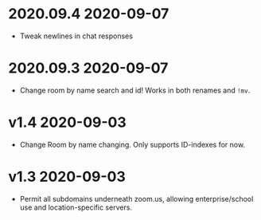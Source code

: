 # 2020.09.4 2020-09-07

* Tweak newlines in chat responses

# 2020.09.3 2020-09-07

* Change room by name search and id! Works in both renames and `!mv`.

# v1.4 2020-09-03

* Change Room by name changing. Only supports ID-indexes for now.

# v1.3 2020-09-03

* Permit all subdomains underneath zoom.us, allowing enterprise/school use and location-specific servers.
